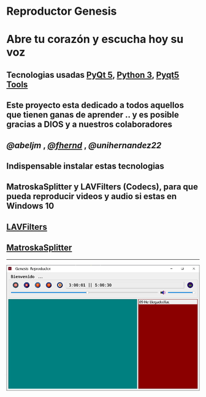 # Reproductor Genesis

# Abre tu corazón y escucha hoy su voz

## Tecnologias usadas [PyQt 5], [Python 3], [Pyqt5 Tools]

[PyQt 5]: https://www.riverbankcomputing.com/software/pyqt/download5

[Python 3]: https://www.python.org/ftp/python/3.8.2/python-3.8.2-amd64.exe

[Pyqt5 Tools]: https://pypi.org/project/pyqt5-tools/

## Este proyecto esta dedicado a todos aquellos que tienen ganas de aprender .. y es posible gracias a DIOS y a nuestros colaboradores

##  ***@abeljm*** , [***@fhernd***] ,  ***@unihernandez22***

[***@fhernd***]: https://github.com/Fhernd

## Indispensable instalar estas tecnologias

## MatroskaSplitter y LAVFilters (Codecs), para que pueda reproducir videos y audio si estas en Windows 10

## [LAVFilters]
[LAVFilters]: https://github.com/Nevcairiel/LAVFilters/releases

## [MatroskaSplitter]
[MatroskaSplitter]: https://haali.su/mkv/
-------------------------------------------------------

![ Genesis ](img/caratula.png " Genesis ")
<!-- [![Genesis](img/5.png)](https://vimeo.com/397818478 "Genesis") -->
<!-- Sitio Web que contiene Open Codec -->
<!-- https://xiph-org-open-codecs.software.informer.com/download/ -->

